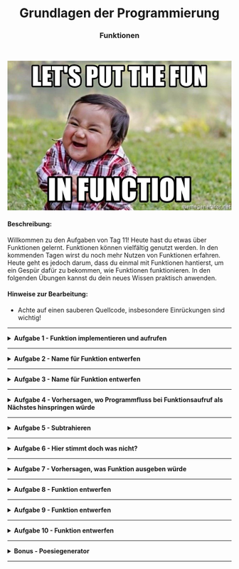 
<h1 align="center">Grundlagen der Programmierung</h1>
<h3 align="center">Funktionen</h3>
<br>

<p align="center">
  <img src="img/img.png" />
</p>

#### Beschreibung:

Willkommen zu den Aufgaben von Tag 11! 
Heute hast du etwas über Funktionen gelernt.
Funktionen können vielfältig genutzt werden.
In den kommenden Tagen wirst du noch mehr Nutzen von Funktionen erfahren.
Heute geht es jedoch darum, dass du einmal mit Funktionen hantierst, 
um ein Gespür dafür zu bekommen, wie Funktionen funktionieren.
In den folgenden Übungen kannst du dein neues Wissen praktisch anwenden.


#### Hinweise zur Bearbeitung:

- Achte auf einen sauberen Quellcode, insbesondere Einrückungen sind wichtig!

---

<details>
<summary> <b> Aufgabe 1 - Funktion implementieren und aufrufen </b> </summary>

Willkommen zu deiner ersten Aufgabe in dieser Übung. In dieser Aufgabe wirst du deine erste Funktion implementieren. Die beschriebene Funktion wird in der Konsole eine Summe ausgeben.

Vorgaben:
- fange oberhalb der main-Funktion an
- schreibe das Keyword für Funktionen "fun"
- nenne deine Funktion "sum()"
- lege im body der Funktion (zwischen den geschweiften Klammern) zwei Variablen an:
  - number1 = 3
  - number2 = 7
- gebe mit der print-Anweisung die Summe in der Konsole aus "print(number1 + number2)"
- rufe "sum()" in der Main-Funktion auf


**Datei für die Aufgabe:** *1_FunktionImplementierenUndAufrufen*

</details>

---

<details>
<summary> <b> Aufgabe 2 - Name für Funktion entwerfen  </b> </summary>

It’s magic time. Worte und Namen sind mächtig. Was denkst du wieso alle Zauberer und Magier ihre Magie mit Sprüchen beschwören? Diese Macht gilt für alles, was einen Namen hat. 
Deswegen sei weise in der Namensgebung. Ansonsten wird dir dessen Magie noch zum Verhängnis. Bist du ein Champion der magischen IT-Künste? Das wirst du in den folgenden Aufgaben herausfinden.
Weiter unten findest du einen Codeschnipsel einer Funktion. Mit dieser Funktion kann ein Zauberer einen Schutzzauber bewirken. Überlege dir einen passenden Namen.

```
fun _________(){
   var magicNo1 = "Expecto"
   var magicNo2 = "Patronom"
   print(magicNo1 + magicNo2 + "!!!")
}
```

**Datei für die Aufgabe:** *2_Textabgabe.kt*

</details>

---

<details>
<summary> <b> Aufgabe 3 - Name für Funktion entwerfen  </b> </summary>

Dein Chef hat eine Formel entdeckt, mit der er das Volumen eines Würfels berechnen kann. Aber er tut sich schwer mit der Namensgebung. Kannst du ihm dabei helfen einen geeigneten Namen zu formulieren?

```
fun _______(){
   var side = 4
   var volume = side * side * side
   print("Das Volumen des Wuerfels betraegt: " + volume + " cm^3")
}

```

**Datei für die Aufgabe:** *3_Textabgabe.kt*

</details>

---

<details>
<summary> <b> Aufgabe 4 - Vorhersagen, wo Programmfluss bei Funktionsaufruf als Nächstes hinspringen würde </b> </summary>

Hier gibt es jetzt 2 Funktionen, die in der Main-Funktion aufgerufen werden. Schreibe in die Aufgabe was in der Konsole ausgegeben wird.

```
fun animal() {
    val myAnimal: String = "Dog"
    println(myAnimal)
}
fun number() {
    val myNumber: Int = 8
    println(myNumber)
}
fun main(){
   number()
   animal()
}
```

**Datei für die Aufgabe:** *4_Textabgabe.kt*

</details>

---

<details>
<summary> <b> Aufgabe 5 - Subtrahieren  </b> </summary>

- Schreibe eine Funktion, in der du zwei Zahlen voneinander abziehst und das Ergebnis ausgibst.
- Rufe die Funktion in der main-Funktion auf!

**Datei für die Aufgabe:** *5_FunktionSubtrahieren.kt*

</details>

---

<details>
<summary> <b> Aufgabe 6 - Hier stimmt doch was nicht?  </b> </summary>

Diese Funktion sollte eigentlich zwei Zahlen addieren, allerdings hat der Programmierer hier einen Fehler gemacht. Schreibe in deinen eigenen Worten auf wo der Fehler liegt. 

```
addition() {
    val number1 = 10
    val number2 = 4
    println(number1 + number2)
}
```
**Hinweis:** manchmal reicht ein falsches Wort, das dein Code nicht mehr funktioniert.

**Datei für die Aufgabe:** *6_Textabgabe.kt*

</details>

---

<details>
<summary> <b> Aufgabe 7 - Vorhersagen, was Funktion ausgeben würde  </b> </summary>

Was genau wird in der gegebenen Funktion ausgegeben?

```
fun myFavoriteMovie() {
    val movies: MutableList<String> = mutableListOf("Matrix", "Avengers", "Der Pate", "Toy Story")
    val favMovie: String = movies[movies.size-1]
    println(favMovie)
}
```

**Datei für die Aufgabe:** *7_Textabgabe.kt*

</details>

---

<details>
<summary> <b> Aufgabe 8 - Funktion entwerfen  </b> </summary>

a)
Ein Freund hat eine Entdeckung gemacht. Er hat rausgefunden, wie man den Flächeninhalt eines Quadrats berechnet. Die Formel ist a*a. Mit dieser Formel kann man auch den Inhalt eines rechtwinkligen Dreiecks berechnen, indem man das ganze durch 2 teilt.

Implementiere die Berechnung für ein rechtwinkliges Dreieck in einer Funktion. Am Ende dieser Funktion soll das Ergebnis mit println() ausgegeben werden. Überlege dir auch einen passenden (englischen) Namen. Die Seiten des Quadrats sollen hier 4 cm Länge haben.

b)
Ändere jetzt die Funktion, die du in a) geschrieben hast. 
Die Seitenlänge des Quadrats soll dann nicht mehr statisch 4 cm sein, sondern vom Nutzer mithilfe einer Eingabe bestimmt werden.

**Datei für die Aufgabe:** *8_FunktionEntwerfen.kt*

</details>

---

<details>
<summary> <b> Aufgabe 9 - Funktion entwerfen </b></summary>

Schreibe eine Funktion waitForSeconds.
- Innerhalb dieser Funktion soll der Nutzer eine Ganzzahl-Eingabe via der Konsole machen. Diese Eingabe soll dann genutzt werden, um das Programm so viele Sekunden anzuhalten.
- Tipp: Um das Programm warten zu lassen, benutze Thread.sleep(). 
- Thread erwartet von uns gesagt zu bekommen, wie viele Millisekunden das Programm schlafen soll.
- Die Millisekunden müssen als long angegeben werden. Wandle also den Input des Nutzers um mit toLong().
- Rufe diese Funktion in der main-Funktion auf!

**Datei für die Aufgabe:** *9_FunktionEntwerfen.kt*
</details>

---

<details>
<summary> <b> Aufgabe 10 - Funktion entwerfen </b></summary>

- Gegeben ist eine Liste mit 20 beliebten deutschen Vornamen und eine Map aus Nachnamen und deren Häufigkeit.
- a) Schreibe nun eine Funktion nameGenerator(). Diese Funktion nimmt einen zufälligen Vornamen und Nachnamen aus den Listen und gibt so dann einen vollständigen Namen auf der Konsole aus:
- b) Schreibe eine 2. Funktion fancyNameGenerator() . Diese Funktion soll uns einen Namen mit der folgenden Form generieren:
  "$vorname1-$vorname2 von $nachname".
  Die Ausgabe könnte dann wie folgt aussehen:

  <img width="343" alt="Bildschirm­foto 2023-03-27 um 08 41 26" src="https://user-images.githubusercontent.com/108675807/227860744-b91cd268-b677-4a6b-b1c0-9e741633ec30.png">

  
- c) starte das main-Programm, sodass jeweils 5 Namen und 5 fancy Namen ausgegeben werden.

**Datei für die Aufgabe:** *Aufgabe10.kt*

</details>

---

<details>
<summary> <b> Bonus - Poesiegenerator </b></summary>
Ziel dieser Aufgabe ist es eine poetische Zufallsausgabe zu generieren. 
Diese soll sich aus zufällig gewählten Elementen verschiedener Listen zusammensetzen.

- Erstelle dafür mindestens 4 Listen mit einzelnen Wörtern, gerne auch mehr
- Lasse dir zufällig Elemente aus den Listen ausgeben und Reihe diese in der Ausgabe aneinander
- Genieße dein Leben als Poet!

**Datei für die Aufgabe:** *Bonus.kt*

</details>

---